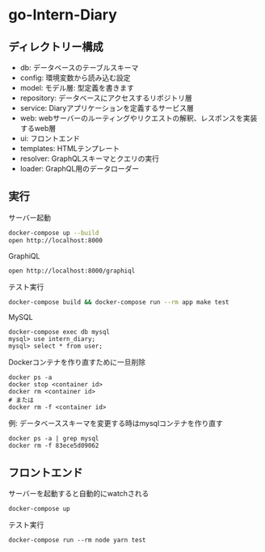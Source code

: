 # go-Intern-Diary
## ディレクトリー構成
- db: データベースのテーブルスキーマ
- config: 環境変数から読み込む設定
- model: モデル層: 型定義を書きます
- repository: データベースにアクセスするリポジトリ層
- service: Diaryアプリケーションを定義するサービス層
- web: webサーバーのルーティングやリクエストの解釈、レスポンスを実装するweb層
- ui: フロントエンド
- templates: HTMLテンプレート
- resolver: GraphQLスキーマとクエリの実行
- loader: GraphQL用のデータローダー

## 実行
サーバー起動
```sh
docker-compose up --build
open http://localhost:8000
```

GraphiQL
```
open http://localhost:8000/graphiql
```

テスト実行
```sh
docker-compose build && docker-compose run --rm app make test
```

MySQL
```
docker-compose exec db mysql
mysql> use intern_diary;
mysql> select * from user;
```

Dockerコンテナを作り直すために一旦削除
```
docker ps -a
docker stop <container id>
docker rm <container id>
# または
docker rm -f <container id>
```

例: データベーススキーマを変更する時はmysqlコンテナを作り直す
```
docker ps -a | grep mysql
docker rm -f 83ece5d09062
```

## フロントエンド
サーバーを起動すると自動的にwatchされる
```
docker-compose up
```

テスト実行
```
docker-compose run --rm node yarn test
```
